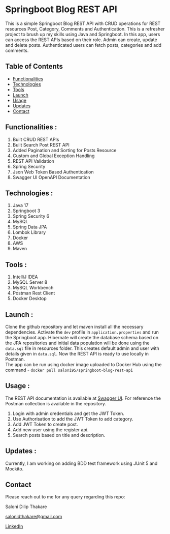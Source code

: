 # Springboot Blog REST API
This is a simple Springboot Blog REST API with CRUD operations for REST resources Post, Category, Comments and Authentication. This is a refresher project to brush up my skills using Java and Springboot.
In this app, users can access the REST APIs based on their role. Admin can create, update and delete posts. Authenticated users can fetch posts, categories and add comments.  

## Table of Contents

- [Functionalities](#Functionalities)
- [Technologies](#Technologies)
- [Tools](#Tools)
- [Launch](#Launch)
- [Usage](#Usage)
- [Updates](#Updates)
- [Contact](#Contact)

## Functionalities :
1.  Built CRUD REST APIs
2.  Built Search Post REST API
3.  Added Pagination and Sorting for Posts Resource
4. Custom and Global Exception Handling
5. REST API Validation
6. Spring Security
7. Json Web Token Based Authentication
8. Swagger UI OpenAPI Documentation

## Technologies :
1. Java 17
2. Springboot 3
3. Spring Security 6
4. MySQL
5. Spring Data JPA
6. Lombok Library
7. Docker
8. AWS 
9. Maven

## Tools :
1. IntelliJ IDEA
2. MySQL Server 8
3. MySQL Workbench
4. Postman Rest Client
5. Docker Desktop

## Launch : 
Clone the github repository and let maven install all the necessary dependencies. Activate the ```dev``` profile in ```application.properties``` and run the Springboot app. 
Hibernate will create the database schema based on the JPA repositories and initial data population will be done using the ```data.sql``` file in resources folder.
This creates default admin and user with details given in ```data.sql```. Now the REST API is ready to use locally in Postman.  
The app can be run using docker image uploaded to Docker Hub using the command - ```docker pull saloni95/springboot-blog-rest-api```

## Usage :
The REST API documentation is available at [Swagger UI](http://localhost:8080/swagger-ui/index.html#/). For reference the Postman collection is available in the repository.
1. Login with admin credentials and get the JWT Token. 
2. Use Authorisation to add the JWT Token to add category.
3. Add JWT Token to create post. 
4. Add new user using the register api.
5. Search posts based on title and description. 

## Updates : 
Currently, I am working on adding BDD test framework using JUnit 5 and Mockito.

## Contact
Please reach out to me for any query regarding this repo: 

Saloni Dilip Thakare

salonidthakare@gmail.com

[LinkedIn](https://www.linkedin.com/in/saloni-dilip-thakare-762034105/)

